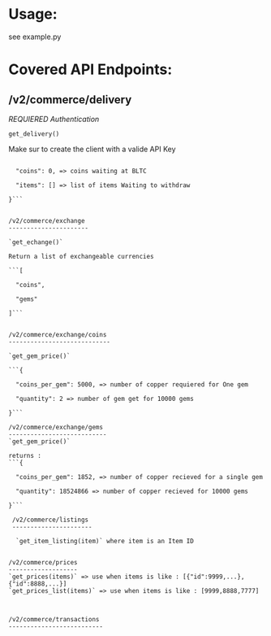 
Usage:
=======
see example.py

Covered API Endpoints:
=======================

/v2/commerce/delivery
---------------------
*REQUIERED Authentication*

`get_delivery()`

Make sur to create the client with a valide API Key

```{

  "coins": 0, => coins waiting at BLTC

  "items": [] => list of items Waiting to withdraw

}```


/v2/commerce/exchange
----------------------

`get_echange()`

Return a list of exchangeable currencies

```[

  "coins",

  "gems"

]```


/v2/commerce/exchange/coins
----------------------------

`get_gem_price()`

```{

  "coins_per_gem": 5000, => number of copper requiered for One gem

  "quantity": 2 => number of gem get for 10000 gems

}```

/v2/commerce/exchange/gems
---------------------------
`get_gem_price()`

returns :
```{

  "coins_per_gem": 1852, => number of copper recieved for a single gem

  "quantity": 18524866 => number of copper recieved for 10000 gems

}```

 /v2/commerce/listings
 ----------------------

  `get_item_listing(item)` where item is an Item ID


/v2/commerce/prices
-------------------
`get_prices(items)` => use when items is like : [{"id":9999,...},{"id":8888,...}]
`get_prices_list(items)` => use when items is like : [9999,8888,7777]



/v2/commerce/transactions
--------------------------
